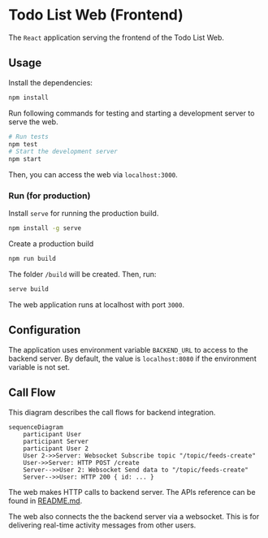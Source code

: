 # Todo List Web (Frontend)

The `React` application serving the frontend of the Todo List Web. 

## Usage

Install the dependencies:
```sh
npm install
```

Run following commands for testing and starting a development server to serve the web.

```sh
# Run tests
npm test
# Start the development server
npm start
```

Then, you can access the web via `localhost:3000`.

### Run (for production)

Install `serve` for running the production build.
```sh
npm install -g serve
```

Create a production build
```sh
npm run build
```

The folder `/build` will be created. Then, run:
```sh
serve build
```

The web application runs at localhost with port `3000`.

## Configuration

The application uses environment variable `BACKEND_URL` to access to the backend server. By default, the value is `localhost:8080` if the environment variable is not set.

## Call Flow

This diagram describes the call flows for backend integration.

```mermaid
sequenceDiagram
    participant User
    participant Server
    participant User 2
    User 2->>Server: Websocket Subscribe topic "/topic/feeds-create"
    User->>Server: HTTP POST /create
    Server-->>User 2: Websocket Send data to "/topic/feeds-create"
    Server-->>User: HTTP 200 { id: ... }
```

The web makes HTTP calls to backend server. The APIs reference can be found in [README.md](../server/README.md#http-apis).

The web also connects the the backend server via a websocket. This is for delivering real-time activity messages from other users.